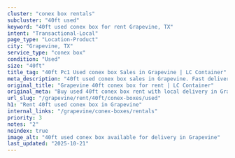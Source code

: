 ```yaml
---
cluster: "conex box rentals"
subcluster: "40ft used"
keyword: "40ft used conex box for rent Grapevine, TX"
intent: "Transactional-Local"
page_type: "Location-Product"
city: "Grapevine, TX"
service_type: "conex box"
condition: "Used"
size: "40ft"
title_tag: "40ft Pc1 Used conex box Sales in Grapevine | LC Container"
meta_description: "40ft used conex box sales in Grapevine. Fast delivery, competitive pricing. Serving conex boxes area. Quote ID: 11E. Call (214) 524-4168 for your free quote today."
original_title: "Grapevine 40ft conex box for rent | LC Container"
original_meta: "Buy used 40ft conex box rent with local delivery in Grapevine, TX. LC Container — local Since 2003. Request a fast quote today."
url_slug: "/grapevine/rent/40ft/conex-boxes/used"
h1: "Rent 40ft used conex box in Grapevine"
internal_links: "/grapevine/conex-boxes/rentals"
priority: 3
notes: "2"
noindex: true
image_alt: "40ft used conex box available for delivery in Grapevine"
last_updated: "2025-10-21"
---
```


<!-- TODO: Add unique city/inventory copy, images, and internal links here. -->
